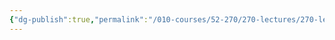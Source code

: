 ```yaml
---
{"dg-publish":true,"permalink":"/010-courses/52-270/270-lectures/270-lecture-1/","dgHomeLink":true,"dgPassFrontmatter":false,"dgShowBacklinks":true,"dgShowLocalGraph":true,"dgShowInlineTitle":false}
---
```


